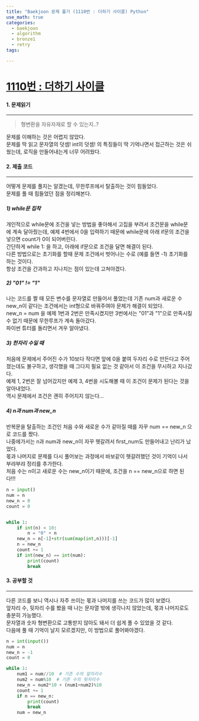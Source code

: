 ```yaml
---
title: "Baekjoon 문제 풀기 (1110번 : 더하기 사이클) Python"
use_math: true
categories:
  - baekjoon
  - algorithm
  - bronze1
  - retry
tags:

---
```



# [1110번 : 더하기 사이클](https://www.acmicpc.net/problem/1110)



#### 1. 문제읽기
---

> 형변환을 자유자재로 할 수 있는지..?  

문제를 이해하는 것은 어렵지 않았다.  
문제를 딱 읽고 문자열의 덧셈! int의 덧셈! 의 특징들이 딱 기억나면서 접근하는 것은 쉬웠는데, 로직을 만들어내는게 너무 어려웠다.  



#### 2. 제출 코드 
---


어떻게 문제를 풀지는 알겠는데, 무한루프에서 탈출하는 것이 힘들었다.  
문제를 풀 때 힘들었던 점을 정리해본다.  

##### 1) while문 집착  

개인적으로 while문에 조건을 넣는 방법을 좋아해서 고집을 부려서 조건문을 while문에 계속 달아줬는데, 예제 4번에서 0을 입력하기 때문에 while문에 아래 if문의 조건을 넣으면 count가 0이 되어버린다.   
간단하게 while 1: 을 하고, 아래에 if문으로 조건을 달면 해결이 된다.  
다른 방법으로는 초기화를 할때 문제 조건에서 벗어나는 수로 (예를 들면 -1) 초기화를 하는 것이다.  
항상 조건을 간과하고 지나치는 점이 있는데 고쳐야겠다.  

##### 2) "01" != "1"  

나는 코드를 짤 때 모든 변수를 문자열로 만들어서 풀었는데  기존 num과 새로운 수 new_n이 같다는 조건에서는 int형으로 바꿔주여야 문제가 해결이 되었다.  
new_n = num 을 예제 1번과 2번은 만족시켰지만 3번에서는 "01"과 "1"으로 만족시킬 수 없기 때문에 무한루프가 계속 돌아갔다.  
파이썬 튜터를 돌리면서 겨우 알아냈다.  

##### 3)  한자리 수일 때  
처음에 문제에서 주어진 수가 10보다 작다면 앞에 0을 붙여 두자리 수로 만든다고 주어졌는데도 불구하고, 생각했을 때 그다지 필요 없는 것 같아서 이 조건을 무시하고 지나갔다.  
예제 1, 2번은 잘 넘어갔지만 예제 3, 4번을 시도해볼 때 이 조건이 문제가 된다는 것을 알아내었다.  
역시 문제에서 조건은 괜히 주어지지 않는다...  

##### 4) n과 num과 new_n  

반복문을 탈출하는 조건인 처음 수와 새로운 수가 같아질 때를 자꾸 num == new_n 으로 코드를 짰다.  
나중에가서는 n과 num과 new_n이 자꾸 헷갈려서 first_num도 만들어내고 난리가 났었다.  
몫과 나머지로 문제를 다시 풀어보는 과정에서 바보같이 헷갈려했던 것이 기억이 나서 부랴부랴 정리를 추가한다.  
처음 수는 n이고 새로운 수는 new_n이기 때문에, 조건을 n == new_n으로 하면 된다!!!  


```python
n = input()
num = n
new_n = 0
count = 0


while 1:
    if int(n) < 10:
        n = "0" + n
    new_n = n[-1]+str(sum(map(int,n)))[-1]
    n = new_n
    count += 1
    if int(new_n) == int(num):
        print(count)
        break
```




#### 3. 공부할 것
---

다른 코드를 보니 역시나 자주 쓰이는 몫과 나머지를 쓰는 코드가 많이 보였다.  
앞자리 수, 뒷자리 수를 봤을 때 나는 문자열 밖에 생각나지 않았는데, 몫과 나머지로도 충분히 가능했다.  
문자열과 숫자 형변환으로 고통받지 않아도 돼서 더 쉽게 풀 수 있었을 것 같다.  
다음에 풀 때 기억이 날지 모르겠지만, 이 방법으로 풀어봐야겠다.  

```python
n = int(input())
num = n
new_n = -1
count = 0

while 1:
    num1 = num//10  # 기존 수의 앞자리수
    num2 = num%10  # 기존 수의 뒷자리수
    new_n = num2*10 + (num1+num2)%10
    count += 1
    if n == new_n:
        print(count)
        break
    num = new_n
```
